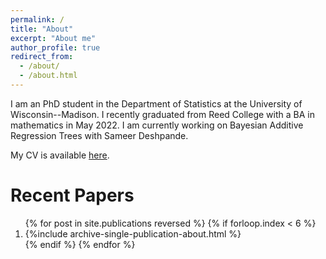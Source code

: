 ```yaml
---
permalink: /
title: "About"
excerpt: "About me"
author_profile: true
redirect_from: 
  - /about/
  - /about.html
---
```


I am an PhD student in the Department of Statistics at the University of Wisconsin--Madison. I recently graduated from Reed College with a BA in mathematics in May 2022. I am currently working on Bayesian Additive Regression Trees with Sameer Deshpande.

My CV is available [here](https://skdeshpande91.github.io/files/Deshpande_cv.pdf).


Recent Papers
======

<ol>{% for post in site.publications reversed %}
  {% if forloop.index < 6  %}
   <li> {%include archive-single-publication-about.html %}</li>
  {% endif %}
{% endfor %}</ol>

